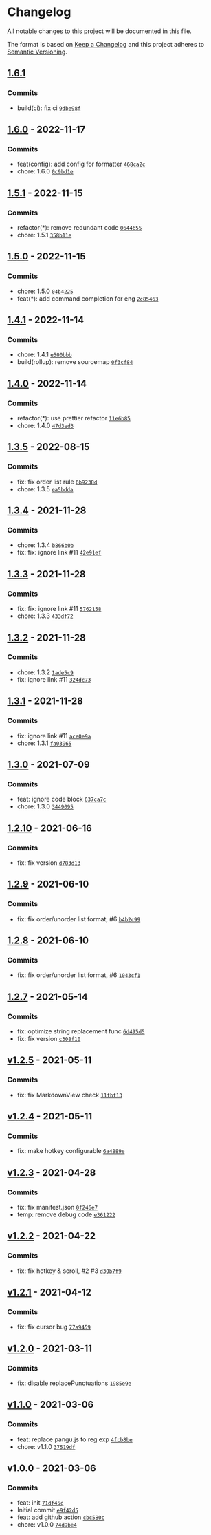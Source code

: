 # Changelog

All notable changes to this project will be documented in this file.

The format is based on [Keep a Changelog](https://keepachangelog.com/en/1.0.0/)
and this project adheres to [Semantic Versioning](https://semver.org/spec/v2.0.0.html).

## [1.6.1](https://github.com/Natumsol/obsidian-pangu/compare/1.6.0...1.6.1)

### Commits

- build(ci): fix ci [`9dbe98f`](https://github.com/Natumsol/obsidian-pangu/commit/9dbe98f4a5a4727ac77ceee762d618bf931bf181)

## [1.6.0](https://github.com/Natumsol/obsidian-pangu/compare/1.5.1...1.6.0) - 2022-11-17

### Commits

- feat(config): add config for formatter [`468ca2c`](https://github.com/Natumsol/obsidian-pangu/commit/468ca2c153cf48d0059e13989a3b52f5dc6b7379)
- chore: 1.6.0 [`0c9bd1e`](https://github.com/Natumsol/obsidian-pangu/commit/0c9bd1ebbb2a53b331ee200cdd7de4815cd7426e)

## [1.5.1](https://github.com/Natumsol/obsidian-pangu/compare/1.5.0...1.5.1) - 2022-11-15

### Commits

- refactor(*): remove redundant code [`0644655`](https://github.com/Natumsol/obsidian-pangu/commit/06446553a8e43338f7f2d29fdada9c5a55f596c7)
- chore: 1.5.1 [`358b11e`](https://github.com/Natumsol/obsidian-pangu/commit/358b11e517dbfff51115509cfb7caa8021a5215a)

## [1.5.0](https://github.com/Natumsol/obsidian-pangu/compare/1.4.1...1.5.0) - 2022-11-15

### Commits

- chore: 1.5.0 [`04b4225`](https://github.com/Natumsol/obsidian-pangu/commit/04b4225c210f3387820950b04408af987f8e04f7)
- feat(*): add command completion for eng [`2c85463`](https://github.com/Natumsol/obsidian-pangu/commit/2c85463faec387e2be1626fe68492d347641bda0)

## [1.4.1](https://github.com/Natumsol/obsidian-pangu/compare/1.4.0...1.4.1) - 2022-11-14

### Commits

- chore: 1.4.1 [`e500bbb`](https://github.com/Natumsol/obsidian-pangu/commit/e500bbbcdabf19117cbaea63f89c8df1b84273cb)
- build(rollup): remove sourcemap [`0f3cf84`](https://github.com/Natumsol/obsidian-pangu/commit/0f3cf8499cce6277533bfbe478ff61c899e6b4f8)

## [1.4.0](https://github.com/Natumsol/obsidian-pangu/compare/1.3.5...1.4.0) - 2022-11-14

### Commits

- refactor(*): use prettier refactor [`11e6b85`](https://github.com/Natumsol/obsidian-pangu/commit/11e6b8581fa829e4153d1781a8bc7df82c690ce3)
- chore: 1.4.0 [`47d3ed3`](https://github.com/Natumsol/obsidian-pangu/commit/47d3ed326749a0beff55f27b0cc91651a2e9df8b)

## [1.3.5](https://github.com/Natumsol/obsidian-pangu/compare/1.3.4...1.3.5) - 2022-08-15

### Commits

- fix: fix order list rule [`6b9238d`](https://github.com/Natumsol/obsidian-pangu/commit/6b9238dcb565c98e197219d843d967bca20fe113)
- chore: 1.3.5 [`ea5bdda`](https://github.com/Natumsol/obsidian-pangu/commit/ea5bddad4d8251246020445b5681ceda107bc579)

## [1.3.4](https://github.com/Natumsol/obsidian-pangu/compare/1.3.3...1.3.4) - 2021-11-28

### Commits

- chore: 1.3.4 [`b866b0b`](https://github.com/Natumsol/obsidian-pangu/commit/b866b0b35f27465a8609142086978df70a577643)
- fix: fix: ignore link #11 [`42e91ef`](https://github.com/Natumsol/obsidian-pangu/commit/42e91eff27bca978994c4fcb39ae655c658647ea)

## [1.3.3](https://github.com/Natumsol/obsidian-pangu/compare/1.3.2...1.3.3) - 2021-11-28

### Commits

- fix: fix: ignore link #11 [`5762158`](https://github.com/Natumsol/obsidian-pangu/commit/57621586441f746fce32e1cc7e73383574ceaf70)
- chore: 1.3.3 [`433df72`](https://github.com/Natumsol/obsidian-pangu/commit/433df72c61cd3af15b313ef285aa20749591dd97)

## [1.3.2](https://github.com/Natumsol/obsidian-pangu/compare/1.3.1...1.3.2) - 2021-11-28

### Commits

- chore: 1.3.2 [`1ade5c9`](https://github.com/Natumsol/obsidian-pangu/commit/1ade5c94c0b3540f955dd79c1086af29f507dbe3)
- fix: ignore link #11 [`324dc73`](https://github.com/Natumsol/obsidian-pangu/commit/324dc7375bcda2549f7047a9a8588a3e814d1eda)

## [1.3.1](https://github.com/Natumsol/obsidian-pangu/compare/1.3.0...1.3.1) - 2021-11-28

### Commits

- fix: ignore link #11 [`ace0e9a`](https://github.com/Natumsol/obsidian-pangu/commit/ace0e9a451e1962db2fc375427e3af44afaa0b96)
- chore: 1.3.1 [`fa03965`](https://github.com/Natumsol/obsidian-pangu/commit/fa03965f0350b9f8084fc6a9c9a8090652747190)

## [1.3.0](https://github.com/Natumsol/obsidian-pangu/compare/1.2.10...1.3.0) - 2021-07-09

### Commits

- feat: ignore code block [`637ca7c`](https://github.com/Natumsol/obsidian-pangu/commit/637ca7c45f2488f36673587afebfc537fa831dd6)
- chore: 1.3.0 [`3449095`](https://github.com/Natumsol/obsidian-pangu/commit/34490952d2cb5fc8ca1a809ff301671001573686)

## [1.2.10](https://github.com/Natumsol/obsidian-pangu/compare/1.2.9...1.2.10) - 2021-06-16

### Commits

- fix: fix version [`d783d13`](https://github.com/Natumsol/obsidian-pangu/commit/d783d137755b2004a9fd8a6bf2350d6fa8dc6f11)

## [1.2.9](https://github.com/Natumsol/obsidian-pangu/compare/1.2.8...1.2.9) - 2021-06-10

### Commits

- fix: fix order/unorder list format, #6 [`b4b2c99`](https://github.com/Natumsol/obsidian-pangu/commit/b4b2c99c5645fede09a74985070458cf54091760)

## [1.2.8](https://github.com/Natumsol/obsidian-pangu/compare/1.2.7...1.2.8) - 2021-06-10

### Commits

- fix: fix order/unorder list format, #6 [`1043cf1`](https://github.com/Natumsol/obsidian-pangu/commit/1043cf1f6768160f7b77dea1b2bb0f363070892f)

## [1.2.7](https://github.com/Natumsol/obsidian-pangu/compare/v1.2.5...1.2.7) - 2021-05-14

### Commits

- fix: optimize string replacement func [`6d495d5`](https://github.com/Natumsol/obsidian-pangu/commit/6d495d5652bd776ce7eb0173fd56ce5647e25e2d)
- fix: fix version [`c308f10`](https://github.com/Natumsol/obsidian-pangu/commit/c308f105064e4833d22f969c4472aa8e44cf6c4d)

## [v1.2.5](https://github.com/Natumsol/obsidian-pangu/compare/v1.2.4...v1.2.5) - 2021-05-11

### Commits

- fix: fix MarkdownView check [`11fbf13`](https://github.com/Natumsol/obsidian-pangu/commit/11fbf130bab188f70878502dcdf572f44364e637)

## [v1.2.4](https://github.com/Natumsol/obsidian-pangu/compare/v1.2.3...v1.2.4) - 2021-05-11

### Commits

- fix: make hotkey configurable [`6a4889e`](https://github.com/Natumsol/obsidian-pangu/commit/6a4889eb45cd4d3ba78e5b6a94ced2aa81fb6528)

## [v1.2.3](https://github.com/Natumsol/obsidian-pangu/compare/v1.2.2...v1.2.3) - 2021-04-28

### Commits

- fix: fix manifest.json [`0f246e7`](https://github.com/Natumsol/obsidian-pangu/commit/0f246e70decca781288336e98b68e03861309280)
- temp: remove debug code [`e361222`](https://github.com/Natumsol/obsidian-pangu/commit/e361222aed4b42b91690929a889373c8d69a384b)

## [v1.2.2](https://github.com/Natumsol/obsidian-pangu/compare/v1.2.1...v1.2.2) - 2021-04-22

### Commits

- fix: fix hotkey & scroll, #2 #3 [`d30b7f9`](https://github.com/Natumsol/obsidian-pangu/commit/d30b7f9517179f7f74e12bad14d573942e48d35b)

## [v1.2.1](https://github.com/Natumsol/obsidian-pangu/compare/v1.2.0...v1.2.1) - 2021-04-12

### Commits

- fix: fix cursor bug [`77a9459`](https://github.com/Natumsol/obsidian-pangu/commit/77a94591c54df6feb01d90d3f02e2c6d96271f61)

## [v1.2.0](https://github.com/Natumsol/obsidian-pangu/compare/v1.1.0...v1.2.0) - 2021-03-11

### Commits

- fix: disable replacePunctuations [`1985e9e`](https://github.com/Natumsol/obsidian-pangu/commit/1985e9e9aae8585769b68249be4e49d397328952)

## [v1.1.0](https://github.com/Natumsol/obsidian-pangu/compare/v1.0.0...v1.1.0) - 2021-03-06

### Commits

- feat: replace pangu.js to reg exp [`4fcb8be`](https://github.com/Natumsol/obsidian-pangu/commit/4fcb8beba22c4f786842a3d0a2dc6b0d596bcf5b)
- chore: v1.1.0 [`37519df`](https://github.com/Natumsol/obsidian-pangu/commit/37519df28d34523ace44a94a6de3b736e4732520)

## v1.0.0 - 2021-03-06

### Commits

- feat: init [`71df45c`](https://github.com/Natumsol/obsidian-pangu/commit/71df45c523cd3438577f04ad2ef3244d3ca44672)
- Initial commit [`e9f42d5`](https://github.com/Natumsol/obsidian-pangu/commit/e9f42d5898b4fce6822be9307a32640fc8785ae2)
- feat: add github action [`cbc580c`](https://github.com/Natumsol/obsidian-pangu/commit/cbc580c778938d5956fd9a11b311581e7c3974f2)
- chore: v1.0.0 [`74d9be4`](https://github.com/Natumsol/obsidian-pangu/commit/74d9be45189bea0d017b14772d6e3d07c25ac011)

